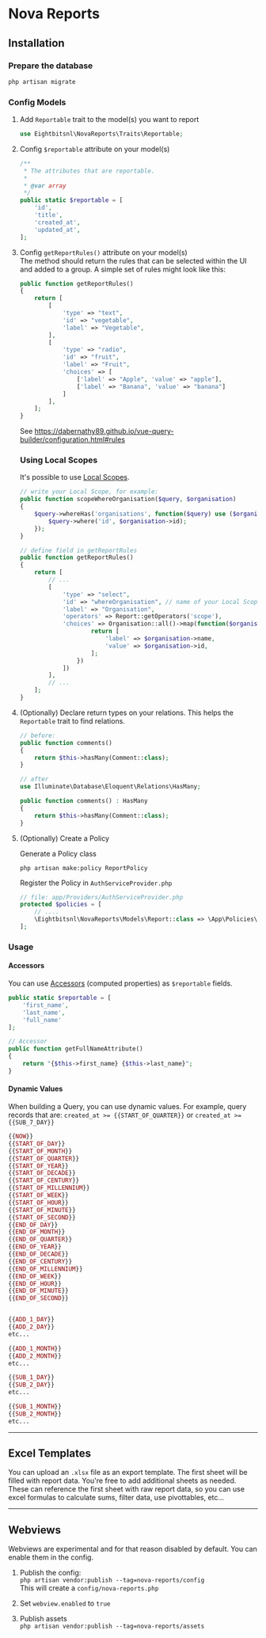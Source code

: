 # Nova Reports

## Installation

### Prepare the database

```bash
php artisan migrate
```


### Config Models

1. Add `Reportable` trait to the model(s) you want to report  
	
	```php
	use Eightbitsnl\NovaReports\Traits\Reportable;
	```

1. Config `$reportable` attribute on your model(s)
	```php
	/**
	 * The attributes that are reportable.
	 *
	 * @var array
	 */
	public static $reportable = [
		'id',
		'title',
		'created_at',
		'updated_at',
	];
	```

1. Config `getReportRules()` attribute on your model(s)  
	The method should return the rules that can be selected within the UI and added to a group. A simple set of rules might look like this:  

	```php
	public function getReportRules()
	{
		return [
			[
				'type' => "text",
				'id' => "vegetable",
				'label' => "Vegetable",
			],
			[
				'type' => "radio",
				'id' => "fruit",
				'label' => "Fruit",
				'choices' => [
					['label' => "Apple", 'value' => "apple"],
					['label' => "Banana", 'value' => "banana"]
				]
			],
		];
	}
	```
	See https://dabernathy89.github.io/vue-query-builder/configuration.html#rules


	### Using Local Scopes
	It's possible to use [Local Scopes](https://laravel.com/docs/8.x/eloquent#local-scopes).


	```php
	// write your Local Scope, for example:
	public function scopeWhereOrganisation($query, $organisation)
	{
		$query->whereHas('organisations', function($query) use ($organisation){
			$query->where('id', $organisation->id);
		});
	}

	// define field in getReportRules
	public function getReportRules()
	{
		return [
			// ...
			[
				'type' => "select",
				'id' => "whereOrganisation", // name of your Local Scope method
				'label' => "Organisation",
				'operators' => Report::getOperators('scope'),
				'choices' => Organisation::all()->map(function($organisation){
						return [
							'label' => $organisation->name,
							'value' => $organisation->id,
						];
					})
				])
			],
			// ...
		];
	}
	
	```


1. (Optionally) Declare return types on your relations. This helps the `Reportable` trait to find relations.
	```php
	// before:
	public function comments()
	{
		return $this->hasMany(Comment::class);
	}

	// after
	use Illuminate\Database\Eloquent\Relations\HasMany;

	public function comments() : HasMany
	{
		return $this->hasMany(Comment::class);
	}
	```


1. (Optionally) Create a Policy  

	Generate a Policy class
	```shell
	php artisan make:policy ReportPolicy
	```

	Register the Policy in `AuthServiceProvider.php`
	```php
	// file: app/Providers/AuthServiceProvider.php
	protected $policies = [
		// ....
		\Eightbitsnl\NovaReports\Models\Report::class => \App\Policies\ReportPolicy::class,
	];
	```

### Usage

#### Accessors

You can use [Accessors](https://laravel.com/docs/8.x/eloquent-mutators#defining-an-accessor) (computed properties) as `$reportable` fields.

```php
public static $reportable = [
	'first_name',
	'last_name',
	'full_name'
];

// Accessor
public function getFullNameAttribute()
{
    return "{$this->first_name} {$this->last_name}";
}

```

#### Dynamic Values

When building a Query, you can use dynamic values. For example, query records that are: `created_at >= {{START_OF_QUARTER}}` or `created_at >= {{SUB_7_DAY}}`

```php
{{NOW}}
{{START_OF_DAY}}
{{START_OF_MONTH}}
{{START_OF_QUARTER}}
{{START_OF_YEAR}}
{{START_OF_DECADE}}
{{START_OF_CENTURY}}
{{START_OF_MILLENNIUM}}
{{START_OF_WEEK}}
{{START_OF_HOUR}}
{{START_OF_MINUTE}}
{{START_OF_SECOND}}
{{END_OF_DAY}}
{{END_OF_MONTH}}
{{END_OF_QUARTER}}
{{END_OF_YEAR}}
{{END_OF_DECADE}}
{{END_OF_CENTURY}}
{{END_OF_MILLENNIUM}}
{{END_OF_WEEK}}
{{END_OF_HOUR}}
{{END_OF_MINUTE}}
{{END_OF_SECOND}}


{{ADD_1_DAY}}
{{ADD_2_DAY}}
etc...

{{ADD_1_MONTH}}
{{ADD_2_MONTH}}
etc...

{{SUB_1_DAY}}
{{SUB_2_DAY}}
etc...

{{SUB_1_MONTH}}
{{SUB_2_MONTH}}
etc...
```


---

## Excel Templates

You can upload an `.xlsx` file as an export template.
The first sheet will be filled with report data. You're free to add additional sheets as needed. These can reference the first sheet with raw report data, so you can use excel formulas to calculate sums, filter data, use pivottables, etc...


---

## Webviews

Webviews are experimental and for that reason disabled by default. You can enable them in the config.


1. Publish the config:  
`php artisan vendor:publish --tag=nova-reports/config`  
This will create a `config/nova-reports.php`

1. Set `webview.enabled` to `true`


1. Publish assets  
`php artisan vendor:publish --tag=nova-reports/assets`


